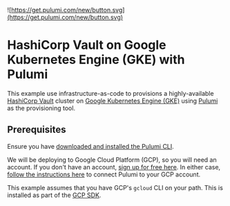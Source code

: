 ![https://get.pulumi.com/new/button.svg](https://get.pulumi.com/new/button.svg)

# HashiCorp Vault on Google Kubernetes Engine (GKE) with Pulumi

This example use infrastructure-as-code to provisions a highly-available [HashiCorp Vault][vault] cluster on [Google Kubernetes Engine (GKE)][gke] using [Pulumi][pulumi] as the provisioning tool.

## Prerequisites

Ensure you have [downloaded and installed the Pulumi CLI][pulumi].

We will be deploying to Google Cloud Platform (GCP), so you will need an account. If you don't have an account, [sign up for free here][gcp-trial]. In either case, [follow the instructions here][pulumi-gcp] to connect Pulumi to your GCP account.

This example assumes that you have GCP's `gcloud` CLI on your path. This is installed as part of the [GCP SDK][gcp-sdk].

[vault]: https://www.vaultproject.io
[gke]: https://cloud.google.com/kubernetes-engine
[pulumi]: https://www.pulumi.com
[pulumi-cli]: https://www.pulumi.com/docs/get-started/install
[gcp-trial]: https://cloud.google.com/free
[pulumi-gcp]: https://www.pulumi.com/docs/get-started/install
[gcp-sdk]: https://cloud.google.com/sdk
